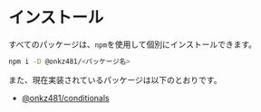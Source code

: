 # インストール

すべてのパッケージは、`npm`を使用して個別にインストールできます。

```bash
npm i -D @onkz481/<パッケージ名>
```

また、現在実装されているパッケージは以下のとおりです。

- [@onkz481/conditionals](../category/conditionals)

